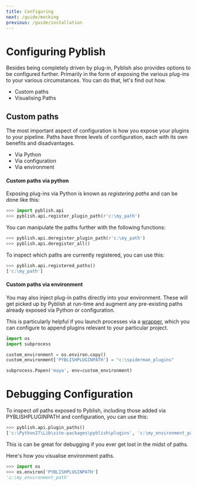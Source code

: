 ```yaml
---
title: Configuring
next: /guide/mocking
previous: /guide/installation
---
```


# Configuring Pyblish

Besides being completely driven by plug-in, Pyblish also provides options to be configured further. Primarily in the form of exposing the various plug-ins to your various circumstances. You can do that, let's find out how.

- Custom paths
- Visualising Paths

## Custom paths

The most important aspect of configuration is how you expose your plugins to your pipeline. Paths have three levels of configuration, each with its own benefits and disadvantages.

- Via Python
- Via configuration
- Via environment

#### Custom paths via python

Exposing plug-ins via Python is known as *registering paths* and can be done like this:

```python
>>> import pyblish.api
>>> pyblish.api.register_plugin_path(r'c:\my_path')
```

You can manipulate the paths further with the following functions:

```python
>>> pyblish.api.deregister_plugin_path(r'c:\my_path')
>>> pyblish.api.deregister_all()
```

To inspect which paths are currently registered, you can use this:

```python
>>> pyblish.api.registered_paths()
['c:\my_path']
```

#### Custom paths via environment

You may also inject plug-in paths directly into your environment. These will get picked up by Pyblish at run-time and augment any pre-existing paths already exposed via Python or configuration.

This is particularly helpful if you launch processes via a [wrapper][], which you can configure to append plugins relevant to your particular project.

```python
import os
import subprocess

custom_environment = os.environ.copy()
custom_environment['PYBLISHPLUGINPATH'] = "c:\spiderman_plugins"

subprocess.Popen('maya', env=custom_environment)
```

[wrapper]: https://github.com/abstractfactory/pyblish/wiki/Glossary#wrapperbootstrapper

# Debugging Configuration

To inspect *all* paths exposed to Pyblish, including those added via PYBLISHPLUGINPATH and configuration, you can use this:

```python
>>> pyblish.api.plugin_paths()
['c:\Python27\Lib\site-packages\pyblish\plugins', 'c:\my_environment_path']
```

This is can be great for debugging if you ever get lost in the midst of paths. 

Here's how you visualise environment paths.

```python
>>> import os
>>> os.environ['PYBLISHPLUGINPATH']
'c:\my_environment_path'
```
